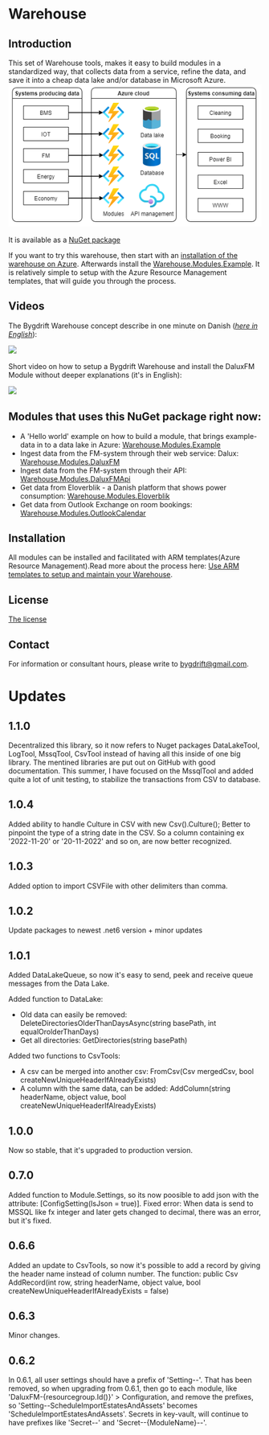 # Warehouse

## Introduction

This set of Warehouse tools, makes it easy to build modules in a standardized way, that collects data from a service, refine the data, and save it into a cheap data lake and/or database in Microsoft Azure.
![The flow](https://raw.githubusercontent.com/Bygdrift/Warehouse/master/Docs/Images/setup-in-azure.drawio.png)
 
It is available as a [NuGet package](https://www.nuget.org/packages/Bygdrift.Warehouse) 

If you want to try this warehouse, then start with an [installation of the warehouse on Azure](https://github.com/Bygdrift/Warehouse/blob/master/Deploy). Afterwards install the [Warehouse.Modules.Example](https://github.com/Bygdrift/Warehouse.Modules.Example). It is relatively simple to setup with the Azure Resource Management templates, that will guide you through the process.

## Videos

The Bygdrift Warehouse concept describe in one minute on Danish (*[here in English](https://youtu.be/J2vETtjk6kY)*):
<div align="left">
      <a href="https://www.youtube.com/watch?v=ZNsSg-msEiA">
         <img src="https://img.youtube.com/vi/ZNsSg-msEiA/0.jpg">
      </a>
</div>

Short video on how to setup a Bygdrift Warehouse and install the DaluxFM Module without deeper explanations (it's in English):
<div align="left">
      <a href="https://www.youtube.com/watch?v=ahREssLMLG0">
         <img src="https://img.youtube.com/vi/ahREssLMLG0/0.jpg">
      </a>
</div>

## Modules that uses this NuGet package right now:

*   A 'Hello world' example on how to build a module, that brings example-data in to a data lake in Azure: [Warehouse.Modules.Example](https://github.com/Bygdrift/Warehouse.Modules.Example)
*   Ingest data from the FM-system through their web service: Dalux: [Warehouse.Modules.DaluxFM](https://github.com/hillerod/Warehouse.Modules.DaluxFM)
*   Ingest data from the FM-system through their API: [Warehouse.Modules.DaluxFMApi](https://github.com/Bygdrift/Warehouse.Modules.DaluxFMApi)
*   Get data from Eloverblik - a Danish platform that shows power consumption: [Warehouse.Modules.Eloverblik](https://github.com/hillerod/Warehouse.Modules.Eloverblik)
*   Get data from Outlook Exchange on room bookings: [Warehouse.Modules.OutlookCalendar](https://github.com/hillerod/Warehouse.Modules.OutlookCalendar)

## Installation

All modules can be installed and facilitated with ARM templates(Azure Resource Management).Read more about the process here: [Use ARM templates to setup and maintain your Warehouse](https://github.com/Bygdrift/Warehouse/blob/master/Deploy).

## License

[The license](LICENSE.md)

## Contact

For information or consultant hours, please write to bygdrift@gmail.com.

# Updates

## 1.1.0
Decentralized this library, so it now refers to Nuget packages DataLakeTool, LogTool, MssqTool, CsvTool instead of having all this inside of one big library.
The mentined libraries are put out on GitHub with good documentation.
This summer, I have focused on the MssqlTool and added quite a lot of unit testing, to stabilize the transactions from CSV to database.

## 1.0.4
Added ability to handle Culture in CSV with new Csv().Culture();
Better to pinpoint the type of a string date in the CSV. So a column containing ex '2022-11-20' or '20-11-2022' and so on, are now better recognized.

## 1.0.3
Added option to import CSVFile with other delimiters than comma.

## 1.0.2
Update packages to newest .net6 version + minor updates

## 1.0.1
Added DataLakeQueue, so now it's easy to send, peek and receive queue messages from the Data Lake.

Added function to DataLake:
- Old data can easily be removed: DeleteDirectoriesOlderThanDaysAsync(string basePath, int equalOrolderThanDays)
- Get all directories: GetDirectories(string basePath)

Added two functions to CsvTools:
- A csv can be merged into another csv: FromCsv(Csv mergedCsv, bool createNewUniqueHeaderIfAlreadyExists)
- A column with the same data, can be added: AddColumn(string headerName, object value, bool createNewUniqueHeaderIfAlreadyExists)

## 1.0.0
Now so stable, that it's upgraded to production version.

## 0.7.0
Added function to Module.Settings, so its now poosible to add json with the attribute: [ConfigSetting(IsJson = true)].
Fixed error: When data is send to MSSQL like fx integer and later gets changed to decimal, there was an error, but it's fixed.

## 0.6.6
Added an update to CsvTools, so now it's possible to add a record by giving the header name instead of column number. The function: public Csv AddRecord(int row, string headerName, object value, bool createNewUniqueHeaderIfAlreadyExists = false)

## 0.6.3
Minor changes.

## 0.6.2
In 0.6.1, all user settings should have a prefix of 'Setting--'. That has been removed, so when upgrading from 0.6.1, then go to each module, like 'DaluxFM-{resourcegroup.Id()}' > Configuration, and remove the prefixes, so 'Setting--ScheduleImportEstatesAndAssets' becomes 'ScheduleImportEstatesAndAssets'. Secrets in key-vault, will continue to have prefixes like 'Secret--' and 'Secret--{ModuleName}--'.

